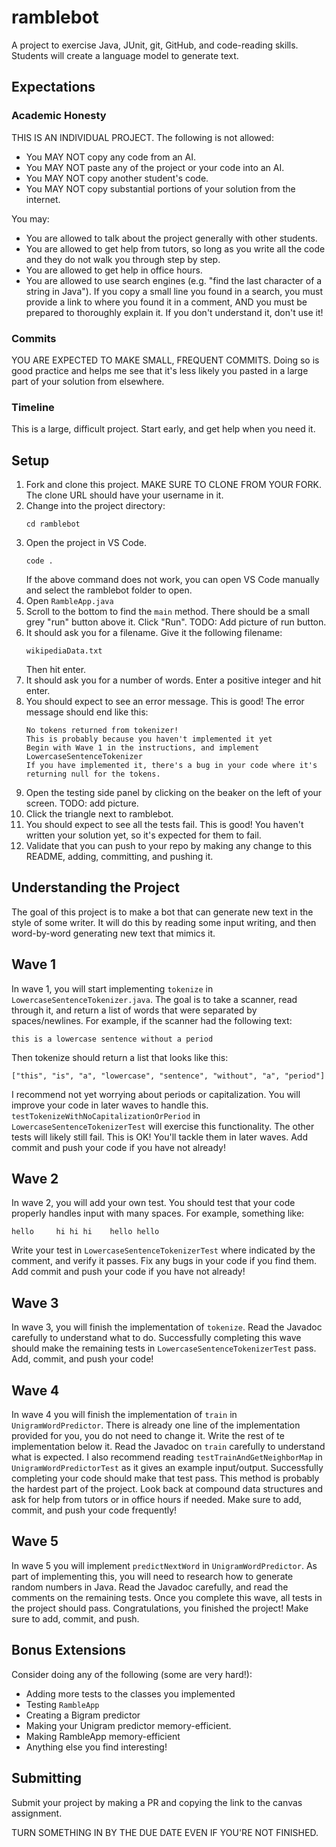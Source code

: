 # ramblebot

A project to exercise Java, JUnit, git, GitHub, and code-reading skills. Students will create a language model to generate text.

## Expectations

### Academic Honesty

THIS IS AN INDIVIDUAL PROJECT. The following is not allowed:
- You MAY NOT copy any code from an AI.
- You MAY NOT paste any of the project or your code into an AI.
- You MAY NOT copy another student's code.
- You MAY NOT copy substantial portions of your solution from the internet.

You may:
- You are allowed to talk about the project generally with other students.
- You are allowed to get help from tutors, so long as you write all the code and they do not walk you through step by step.
- You are allowed to get help in office hours.
- You are allowed to use search engines (e.g. "find the last character of a string in Java"). If you copy a small line you found in a search, you must provide a link to where you found it in a comment, AND you must be prepared to thoroughly explain it. If you don't understand it, don't use it!

### Commits

YOU ARE EXPECTED TO MAKE SMALL, FREQUENT COMMITS. Doing so is good practice and helps me see that it's less likely you pasted in a large part of your solution from elsewhere.

### Timeline
This is a large, difficult project. Start early, and get help when you need it.

## Setup

1. Fork and clone this project. MAKE SURE TO CLONE FROM YOUR FORK. The clone URL should have your username in it.
2. Change into the project directory:
    ```
    cd ramblebot
    ```
3. Open the project in VS Code.
    ```
    code .
    ```
    If the above command does not work, you can open VS Code manually and select the ramblebot folder to open.
4. Open `RambleApp.java`
5. Scroll to the bottom to find the `main` method. There should be a small grey "run" button above it. Click "Run". TODO: Add picture of run button.
6. It should ask you for a filename. Give it the following filename:
    ```
    wikipediaData.txt
    ```
    Then hit enter.
7. It should ask you for a number of words. Enter a positive integer and hit enter.
8. You should expect to see an error message. This is good! The error message should end like this:
    ```
    No tokens returned from tokenizer!
    This is probably because you haven't implemented it yet
    Begin with Wave 1 in the instructions, and implement LowercaseSentenceTokenizer
    If you have implemented it, there's a bug in your code where it's returning null for the tokens.
    ```
9. Open the testing side panel by clicking on the beaker on the left of your screen. TODO: add picture.
10. Click the triangle next to ramblebot.
11. You should expect to see all the tests fail. This is good! You haven't written your solution yet, so it's expected for them to fail.
12. Validate that you can push to your repo by making any change to this README, adding, committing, and pushing it.

## Understanding the Project

The goal of this project is to make a bot that can generate new text in the style of some writer. It will do this by reading some input writing, and then word-by-word generating new text that mimics it.

## Wave 1
In wave 1, you will start implementing `tokenize` in `LowercaseSentenceTokenizer.java`. The goal is to take a scanner, read through it, and return a list of words that were separated by spaces/newlines. For example, if the scanner had the following text:
```
this is a lowercase sentence without a period
```
Then tokenize should return a list that looks like this:
```
["this", "is", "a", "lowercase", "sentence", "without", "a", "period"]
```

I recommend not yet worrying about periods or capitalization. You will improve your code in later waves to handle this. `testTokenizeWithNoCapitalizationOrPeriod` in `LowercaseSentenceTokenizerTest` will exercise this functionality. The other tests will likely still fail. This is OK! You'll tackle them in later waves. Add commit and push your code if you have not already!

## Wave 2
In wave 2, you will add your own test. You should test that your code properly handles input with many spaces. For example, something like: 
```
hello     hi hi hi    hello hello
```
Write your test in `LowercaseSentenceTokenizerTest` where indicated by the comment, and verify it passes. Fix any bugs in your code if you find them. Add commit and push your code if you have not already!

## Wave 3
In wave 3, you will finish the implementation of `tokenize`. Read the Javadoc carefully to understand what to do. Successfully completing this wave should make the remaining tests in `LowercaseSentenceTokenizerTest` pass. Add, commit, and push your code!

## Wave 4
In wave 4 you will finish the implementation of `train` in `UnigramWordPredictor`. There is already one line of the implementation provided for you, you do not need to change it. Write the rest of te implementation below it. Read the Javadoc on `train` carefully to understand what is expected. I also recommend reading `testTrainAndGetNeighborMap` in `UnigramWordPredictorTest` as it gives an example input/output. Successfully completing your code should make that test pass. This method is probably the hardest part of the project. Look back at compound data structures and ask for help from tutors or in office hours if needed. Make sure to add, commit, and push your code frequently!

## Wave 5
In wave 5 you will implement `predictNextWord` in `UnigramWordPredictor`. As part of implementing this, you will need to research how to generate random numbers in Java. Read the Javadoc carefully, and read the comments on the remaining tests. Once you complete this wave, all tests in the project should pass. Congratulations, you finished the project! Make sure to add, commit, and push. 

## Bonus Extensions
Consider doing any of the following (some are very hard!):
- Adding more tests to the classes you implemented
- Testing `RambleApp`
- Creating a Bigram predictor
- Making your Unigram predictor memory-efficient.
- Making RambleApp memory-efficient
- Anything else you find interesting!

## Submitting
Submit your project by making a PR and copying the link to the canvas assignment.

TURN SOMETHING IN BY THE DUE DATE EVEN IF YOU'RE NOT FINISHED.